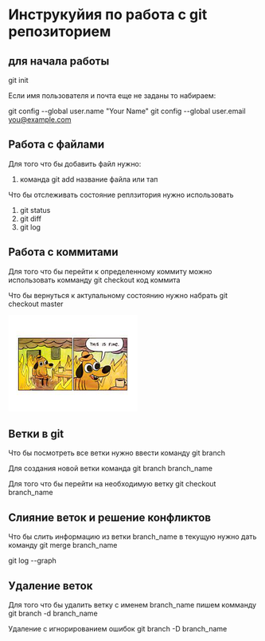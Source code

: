 # Инструкуйия по работа с git репозиторием

## для начала работы 
git init

Если имя пользователя и почта еще не заданы то набираем:

git config --global user.name "Your Name"
    git config --global user.email you@example.com

## Работа с файлами
Для того что бы добавить файл нужно:
1. команда git add название файла или тап

Что бы отслеживать состояние реплзитория нужно использовать 
1. git status 
2. git diff
3. git log

## Работа с коммитами 
Для того что бы перейти к определенному коммиту можно использовать комманду git checkout код коммита

Что бы вернуться к актулальному состоянию нужно набрать git checkout master

![error](qwer.jpeg)




## Ветки в git

Что бы посмотреть все ветки нужно ввести команду git branch

Для создания новой ветки команда git branch branch_name

Для того что бы перейти на необходимую ветку 
git checkout branch_name

## Слияние веток и решение конфликтов 

Что бы слить информацию из ветки branch_name в текущую нужно дать команду git merge branch_name



git log --graph

## Удаление веток
Для того что бы удалить ветку с именем branch_name 
пишем комманду git branch -d branch_name

Удаление с игнорированием ошибок git branch -D branch_name
